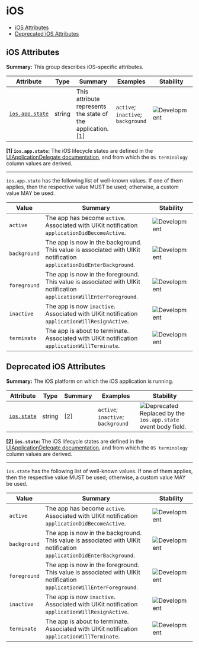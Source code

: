 <!-- NOTE: THIS FILE IS AUTOGENERATED. DO NOT EDIT BY HAND. -->
<!-- see templates/registry/markdown/attribute_namespace.md.j2 -->

# iOS

- [iOS Attributes](#ios-attributes)
- [Deprecated iOS Attributes](#deprecated-ios-attributes)

## iOS Attributes

**Summary:** This group describes iOS-specific attributes.

| Attribute | Type | Summary | Examples | Stability |
|---|---|---|---|---|
| <a id="ios-app-state" href="#ios-app-state">`ios.app.state`</a> | string | This attribute represents the state of the application. [1] | `active`; `inactive`; `background` | ![Development](https://img.shields.io/badge/-development-blue) |

**[1] `ios.app.state`:** The iOS lifecycle states are defined in the [UIApplicationDelegate documentation](https://developer.apple.com/documentation/uikit/uiapplicationdelegate), and from which the `OS terminology` column values are derived.

---

`ios.app.state` has the following list of well-known values. If one of them applies, then the respective value MUST be used; otherwise, a custom value MAY be used.

| Value  | Summary | Stability |
|---|---|---|
| `active` | The app has become `active`. Associated with UIKit notification `applicationDidBecomeActive`. | ![Development](https://img.shields.io/badge/-development-blue) |
| `background` | The app is now in the background. This value is associated with UIKit notification `applicationDidEnterBackground`. | ![Development](https://img.shields.io/badge/-development-blue) |
| `foreground` | The app is now in the foreground. This value is associated with UIKit notification `applicationWillEnterForeground`. | ![Development](https://img.shields.io/badge/-development-blue) |
| `inactive` | The app is now `inactive`. Associated with UIKit notification `applicationWillResignActive`. | ![Development](https://img.shields.io/badge/-development-blue) |
| `terminate` | The app is about to terminate. Associated with UIKit notification `applicationWillTerminate`. | ![Development](https://img.shields.io/badge/-development-blue) |

## Deprecated iOS Attributes

**Summary:** The iOS platform on which the iOS application is running.

| Attribute | Type | Summary | Examples | Stability |
|---|---|---|---|---|
| <a id="ios-state" href="#ios-state">`ios.state`</a> | string |  [2] | `active`; `inactive`; `background` | ![Deprecated](https://img.shields.io/badge/-deprecated-red)<br>Replaced by the `ios.app.state` event body field. |

**[2] `ios.state`:** The iOS lifecycle states are defined in the [UIApplicationDelegate documentation](https://developer.apple.com/documentation/uikit/uiapplicationdelegate), and from which the `OS terminology` column values are derived.

---

`ios.state` has the following list of well-known values. If one of them applies, then the respective value MUST be used; otherwise, a custom value MAY be used.

| Value  | Summary | Stability |
|---|---|---|
| `active` | The app has become `active`. Associated with UIKit notification `applicationDidBecomeActive`. | ![Development](https://img.shields.io/badge/-development-blue) |
| `background` | The app is now in the background. This value is associated with UIKit notification `applicationDidEnterBackground`. | ![Development](https://img.shields.io/badge/-development-blue) |
| `foreground` | The app is now in the foreground. This value is associated with UIKit notification `applicationWillEnterForeground`. | ![Development](https://img.shields.io/badge/-development-blue) |
| `inactive` | The app is now `inactive`. Associated with UIKit notification `applicationWillResignActive`. | ![Development](https://img.shields.io/badge/-development-blue) |
| `terminate` | The app is about to terminate. Associated with UIKit notification `applicationWillTerminate`. | ![Development](https://img.shields.io/badge/-development-blue) |
